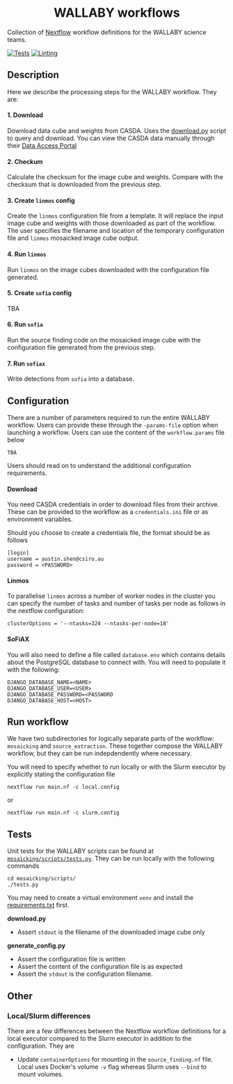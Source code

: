 <h1 align="center">WALLABY workflows</h1>

Collection of [Nextflow](https://www.nextflow.io/) workflow definitions for the WALLABY science teams.

[![Tests](https://github.com/AusSRC/WALLABY_workflow/actions/workflows/tests.yaml/badge.svg)](https://github.com/AusSRC/WALLABY_workflow/actions/workflows/tests.yaml)
[![Linting](https://github.com/AusSRC/WALLABY_workflow/actions/workflows/lint.yaml/badge.svg)](https://github.com/AusSRC/WALLABY_workflow/actions/workflows/lint.yaml)

## Description

Here we describe the processing steps for the WALLABY workflow. They are:

#### 1. Download

Download data cube and weights from CASDA. Uses the [download.py](mosaicking/scripts/download.py) script to query and download. You can view the CASDA data manually through their [Data Access Portal](https://data.csiro.au/collections/domain/casdaObservation/search/)

#### 2. Checkum

Calculate the checksum for the image cube and weights. Compare with the checksum that is downloaded from the previous step.

#### 3. Create `linmos` config

Create the `linmos` configuration file from a template. It will replace the input image cube and weights with those downloaded as part of the workflow. The user specifies the filename and location of the temporary configuration file and `linmos` mosaicked image cube output.

#### 4. Run `linmos`

Run `linmos` on the image cubes downloaded with the configuration file generated.

#### 5. Create `sofia` config

TBA

#### 6. Run `sofia`

Run the source finding code on the mosaicked image cube with the configuration file generated from the previous step. 

#### 7. Run `sofiax`

Write detections from `sofia` into a database.

## Configuration

There are a number of parameters required to run the entire WALLABY workflow. Users can provide these through the `-params-file` option when launching a workflow. Users can use the content of the `workflow.params` file below

```
TBA
```

Users should read on to understand the additional configuration requirements.

#### Download

You need CASDA credentials in order to download files from their archive. These can be provided to the workflow as a `credentials.ini` file or as environment variables.

Should you choose to create a credentials file, the format should be as follows

```
[login]
username = austin.shen@csiro.au
password = <PASSWORD>
```

#### Linmos

To parallelise `linmos` across a number of worker nodes in the cluster you can specify the number of tasks and number of tasks per node as follows in the nextflow configuration:

```
clusterOptions = '--ntasks=324 --ntasks-per-node=18'
```

#### SoFiAX

You will also need to define a file called `database.env` which contains details about the PostgreSQL database to connect with. You will need to populate it with the following:

```
DJANGO_DATABASE_NAME=<NAME>
DJANGO_DATABASE_USER=<USER>
DJANGO_DATABASE_PASSWORD=<PASSWORD
DJANGO_DATABASE_HOST=<HOST>
```

## Run workflow

We have two subdirectories for logically separate parts of the workflow: `mosaicking` and `source_extraction`. These together compose the WALLABY workflow, but they can be run indepdendently where necessary.

You will need to specify whether to run locally or with the Slurm executor by explicitly stating the configuration file

```
nextflow run main.nf -c local.config
```

or

```
nextflow run main.nf -c slurm.config
```

## Tests

Unit tests for the WALLABY scripts can be found at [`mosaicking/scripts/tests.py`](mosaicking/scripts/tests.py). They can be run locally with the following commands

```
cd mosaicking/scripts/
./tests.py
```

You may need to create a virtual environment `venv` and install the [requirements.txt](mosiacking/requirements.txt) first.

**download.py**

* Assert `stdout` is the filename of the downloaded image cube only

**generate_config.py**

* Assert the configuration file is written
* Assert the content of the configuration file is as expected
* Assert the `stdout` is the configuration filename.

## Other

### Local/Slurm differences

There are a few differences between the Nextflow workflow definitions for a local executor compared to the Slurm executor in addition to the configuration. They are

* Update `containerOptions` for mounting in the `source_finding.nf` file. Local uses Docker's volume `-v` flag whereas Slurm uses `--bind` to mount volumes.

